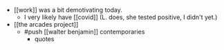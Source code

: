 - [[work]] was a bit demotivating today.
	- I very likely have [[covid]] (L. does, she tested positive, I didn't yet.)
- [[the arcades project]]
	- #push [[walter benjamin]] contemporaries
		- quotes